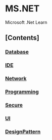 # MS.NET
Microsoft .Net Learn

## [Contents]
### [Database](database/Database.md)
### [IDE](IDE/IDE.md)
### [Network](network/Network.md)

### [Programming](Programming/Programming.md)
### [Secure](Secure/Secure.md)
### [UI](UI/UI.md)

### [DesignPattern](DesignPattern/DesignPattern.md)
